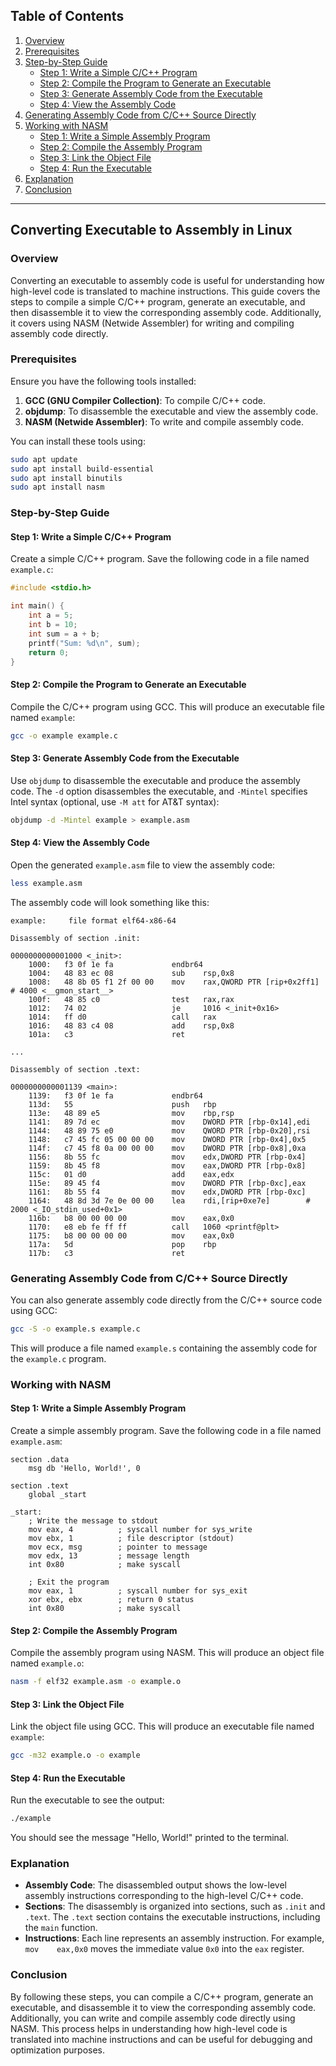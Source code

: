 ## Table of Contents

1. [Overview](#overview)
2. [Prerequisites](#prerequisites)
3. [Step-by-Step Guide](#step-by-step-guide)
   - [Step 1: Write a Simple C/C++ Program](#step-1-write-a-simple-cc-program)
   - [Step 2: Compile the Program to Generate an Executable](#step-2-compile-the-program-to-generate-an-executable)
   - [Step 3: Generate Assembly Code from the Executable](#step-3-generate-assembly-code-from-the-executable)
   - [Step 4: View the Assembly Code](#step-4-view-the-assembly-code)
4. [Generating Assembly Code from C/C++ Source Directly](#generating-assembly-code-from-cc-source-directly)
5. [Working with NASM](#working-with-nasm)
   - [Step 1: Write a Simple Assembly Program](#step-1-write-a-simple-assembly-program)
   - [Step 2: Compile the Assembly Program](#step-2-compile-the-assembly-program)
   - [Step 3: Link the Object File](#step-3-link-the-object-file)
   - [Step 4: Run the Executable](#step-4-run-the-executable)
6. [Explanation](#explanation)
7. [Conclusion](#conclusion)

---

## Converting Executable to Assembly in Linux

### Overview

Converting an executable to assembly code is useful for understanding how high-level code is translated to machine instructions. This guide covers the steps to compile a simple C/C++ program, generate an executable, and then disassemble it to view the corresponding assembly code. Additionally, it covers using NASM (Netwide Assembler) for writing and compiling assembly code directly.

### Prerequisites

Ensure you have the following tools installed:

1. **GCC (GNU Compiler Collection)**: To compile C/C++ code.
2. **objdump**: To disassemble the executable and view the assembly code.
3. **NASM (Netwide Assembler)**: To write and compile assembly code.

You can install these tools using:

```sh
sudo apt update
sudo apt install build-essential
sudo apt install binutils
sudo apt install nasm
```

### Step-by-Step Guide

#### Step 1: Write a Simple C/C++ Program

Create a simple C/C++ program. Save the following code in a file named `example.c`:

```c
#include <stdio.h>

int main() {
    int a = 5;
    int b = 10;
    int sum = a + b;
    printf("Sum: %d\n", sum);
    return 0;
}
```

#### Step 2: Compile the Program to Generate an Executable

Compile the C/C++ program using GCC. This will produce an executable file named `example`:

```sh
gcc -o example example.c
```

#### Step 3: Generate Assembly Code from the Executable

Use `objdump` to disassemble the executable and produce the assembly code. The `-d` option disassembles the executable, and `-Mintel` specifies Intel syntax (optional, use `-M att` for AT&T syntax):

```sh
objdump -d -Mintel example > example.asm
```

#### Step 4: View the Assembly Code

Open the generated `example.asm` file to view the assembly code:

```sh
less example.asm
```

The assembly code will look something like this:

```assembly
example:     file format elf64-x86-64

Disassembly of section .init:

0000000000001000 <_init>:
    1000:	f3 0f 1e fa          	endbr64 
    1004:	48 83 ec 08          	sub    rsp,0x8
    1008:	48 8b 05 f1 2f 00 00 	mov    rax,QWORD PTR [rip+0x2ff1]        # 4000 <__gmon_start__>
    100f:	48 85 c0             	test   rax,rax
    1012:	74 02                	je     1016 <_init+0x16>
    1014:	ff d0                	call   rax
    1016:	48 83 c4 08          	add    rsp,0x8
    101a:	c3                   	ret    

...

Disassembly of section .text:

0000000000001139 <main>:
    1139:	f3 0f 1e fa          	endbr64 
    113d:	55                   	push   rbp
    113e:	48 89 e5             	mov    rbp,rsp
    1141:	89 7d ec             	mov    DWORD PTR [rbp-0x14],edi
    1144:	48 89 75 e0          	mov    QWORD PTR [rbp-0x20],rsi
    1148:	c7 45 fc 05 00 00 00 	mov    DWORD PTR [rbp-0x4],0x5
    114f:	c7 45 f8 0a 00 00 00 	mov    DWORD PTR [rbp-0x8],0xa
    1156:	8b 55 fc             	mov    edx,DWORD PTR [rbp-0x4]
    1159:	8b 45 f8             	mov    eax,DWORD PTR [rbp-0x8]
    115c:	01 d0                	add    eax,edx
    115e:	89 45 f4             	mov    DWORD PTR [rbp-0xc],eax
    1161:	8b 55 f4             	mov    edx,DWORD PTR [rbp-0xc]
    1164:	48 8d 3d 7e 0e 00 00 	lea    rdi,[rip+0xe7e]        # 2000 <_IO_stdin_used+0x1>
    116b:	b8 00 00 00 00       	mov    eax,0x0
    1170:	e8 eb fe ff ff       	call   1060 <printf@plt>
    1175:	b8 00 00 00 00       	mov    eax,0x0
    117a:	5d                   	pop    rbp
    117b:	c3                   	ret    
```

### Generating Assembly Code from C/C++ Source Directly

You can also generate assembly code directly from the C/C++ source code using GCC:

```sh
gcc -S -o example.s example.c
```

This will produce a file named `example.s` containing the assembly code for the `example.c` program.

### Working with NASM

#### Step 1: Write a Simple Assembly Program

Create a simple assembly program. Save the following code in a file named `example.asm`:

```assembly
section .data
    msg db 'Hello, World!', 0

section .text
    global _start

_start:
    ; Write the message to stdout
    mov eax, 4          ; syscall number for sys_write
    mov ebx, 1          ; file descriptor (stdout)
    mov ecx, msg        ; pointer to message
    mov edx, 13         ; message length
    int 0x80            ; make syscall

    ; Exit the program
    mov eax, 1          ; syscall number for sys_exit
    xor ebx, ebx        ; return 0 status
    int 0x80            ; make syscall
```

#### Step 2: Compile the Assembly Program

Compile the assembly program using NASM. This will produce an object file named `example.o`:

```sh
nasm -f elf32 example.asm -o example.o
```

#### Step 3: Link the Object File

Link the object file using GCC. This will produce an executable file named `example`:

```sh
gcc -m32 example.o -o example
```

#### Step 4: Run the Executable

Run the executable to see the output:

```sh
./example
```

You should see the message "Hello, World!" printed to the terminal.

### Explanation

- **Assembly Code**: The disassembled output shows the low-level assembly instructions corresponding to the high-level C/C++ code.
- **Sections**: The disassembly is organized into sections, such as `.init` and `.text`. The `.text` section contains the executable instructions, including the `main` function.
- **Instructions**: Each line represents an assembly instruction. For example, `mov    eax,0x0` moves the immediate value `0x0` into the `eax` register.

### Conclusion

By following these steps, you can compile a C/C++ program, generate an executable, and disassemble it to view the corresponding assembly code. Additionally, you can write and compile assembly code directly using NASM. This process helps in understanding how high-level code is translated into machine instructions and can be useful for debugging and optimization purposes.
